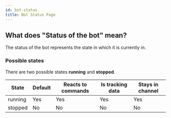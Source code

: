 ```yaml
---
id: bot-status
title: Bot Status Page
---
```


## What does "Status of the bot" mean?

The status of the bot represents the state in which it is currently in.  

### Possible states

There are two possible states **running** and **stopped**.

| State | Default | Reacts to commands | Is tracking data | Stays in channel |
| --- | --- | --- | --- | --- |
| running | Yes | Yes | Yes | Yes |
| stopped | No | No | No | No |
